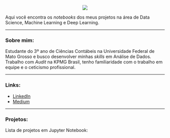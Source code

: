 <p align="center">
  <img src="https://github.com/edubandeira/data_science/blob/main/banner.png?raw=true" >
</p>

Aqui você encontra os *notebooks* dos meus projetos na área de Data Science, Machine Learning e Deep Learning.

---

### Sobre mim:

Estudante do 3º ano de Ciências Contábeis na Universidade Federal de Mato Grosso e busco desenvolver minhas *skills* em Análise de Dados. Trabalho com *Audit* na KPMG Brasil, tenho familiaridade com o trabalho em equipe e o ceticismo profissional.

---

### Links:

* [LinkedIn](https://bit.ly/3xXsQFl)
* [Medium](https://bit.ly/2W2jEm5)

---

### Projetos:
Lista de projetos em Jupyter Notebook:
